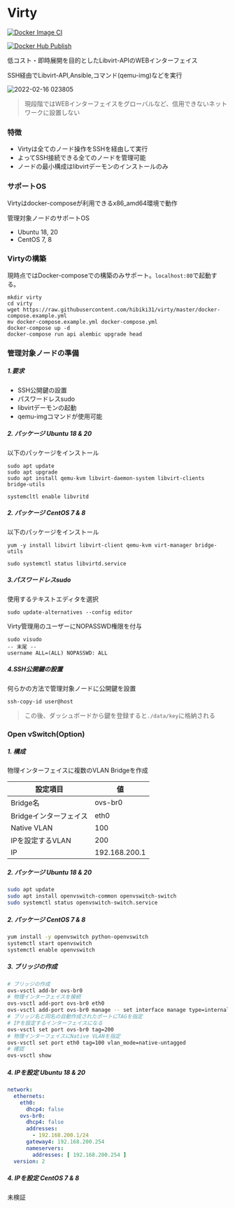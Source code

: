# Virty

[![Docker Image CI](https://github.com/hibiki31/virty/actions/workflows/docker-image.yml/badge.svg)](https://github.com/hibiki31/virty/actions/workflows/docker-image.yml)

[![Docker Hub Publish ](https://github.com/hibiki31/virty/actions/workflows/docker-publish-api.yml/badge.svg)](https://github.com/hibiki31/virty/actions/workflows/docker-publish-api.yml)

低コスト・即時展開を目的としたLibvirt-APIのWEBインターフェイス

SSH経由でLibvirt-API,Ansible,コマンド(qemu-img)などを実行

![2022-02-16 023805](https://user-images.githubusercontent.com/35087924/154118366-c61572bc-ee45-4a97-a825-2e5f95cc5cd5.png)

> 現段階ではWEBインターフェイスをグローバルなど、信用できないネットワークに設置しない

### 特徴

- Virtyは全てのノード操作をSSHを経由して実行
- よってSSH接続できる全てのノードを管理可能
- ノードの最小構成はlibvirtデーモンのインストールのみ

### サポートOS

Virtyはdocker-composeが利用できるx86_amd64環境で動作

管理対象ノードのサポートOS

- Ubuntu 18, 20
- CentOS 7, 8

### Virtyの構築

現時点ではDocker-composeでの構築のみサポート。`localhost:80`で起動する。

```
mkdir virty
cd virty
wget https://raw.githubusercontent.com/hibiki31/virty/master/docker-compose.example.yml
mv docker-compose.example.yml docker-compose.yml
docker-compose up -d
docker-compose run api alembic upgrade head
```

### 管理対象ノードの準備

##### 1.要求

- SSH公開鍵の設置
- パスワードレスsudo
- libvirtデーモンの起動
- qemu-imgコマンドが使用可能

##### 2. パッケージ Ubuntu 18 & 20

以下のパッケージをインストール

```
sudo apt update
sudo apt upgrade
sudo apt install qemu-kvm libvirt-daemon-system libvirt-clients bridge-utils
```

```
systemcltl enable libvritd
```

##### 2. パッケージ CentOS 7 & 8

以下のパッケージをインストール

```
yum -y install libvirt libvirt-client qemu-kvm virt-manager bridge-utils
```

```
sudo systemctl status libvirtd.service
```

##### 3.パスワードレスsudo

使用するテキストエディタを選択

```
sudo update-alternatives --config editor
```

Virty管理用のユーザーにNOPASSWD権限を付与

```
sudo visudo
-- 末尾 --
username ALL=(ALL) NOPASSWD: ALL
```

##### 4.SSH公開鍵の設置

何らかの方法で管理対象ノードに公開鍵を設置

```
ssh-copy-id user@host
```

> この後、ダッシュボードから鍵を登録すると`./data/key`に格納される


### Open vSwitch(Option)

##### 1. 構成

物理インターフェイスに複数のVLAN Bridgeを作成

| 設定項目               | 値            |
| ---------------------- | ------------- |
| Bridge名               | ovs-br0       |
| Bridgeインターフェイス | eth0          |
| Native VLAN            | 100           |
| IPを設定するVLAN       | 200           |
| IP                     | 192.168.200.1 |

##### 2. パッケージ Ubuntu 18 & 20

```bash
sudo apt update
sudo apt install openvswitch-common openvswitch-switch
sudo systemctl status openvswitch-switch.service
```

##### 2. パッケージ CentOS 7 & 8

```bash
yum install -y openvswitch python-openvswitch
systemctl start openvswitch
systemctl enable openvswitch
```

##### 3. ブリッジの作成

```bash
# ブリッジの作成
ovs-vsctl add-br ovs-br0
# 物理インターフェイスを接続
ovs-vsctl add-port ovs-br0 eth0
ovs-vsctl add-port ovs-br0 manage -- set interface manage type=internal
# ブリッジ名と同名の自動作成されたポートにTAGを指定
# IPを設定するインターフェイスになる
ovs-vsctl set port ovs-br0 tag=200
# 物理インターフェイスにNative VLANを指定
ovs-vsctl set port eth0 tag=100 vlan_mode=native-untagged
# 確認
ovs-vsctl show
```

##### 4. IPを設定 Ubuntu 18 & 20

```yaml
network:
  ethernets:
    eth0:
      dhcp4: false
    ovs-br0:
      dhcp4: false
      addresses:
        - 192.168.200.1/24
      gateway4: 192.168.200.254
      nameservers:
        addresses: [ 192.168.200.254 ]
  version: 2
```

##### 4. IPを設定 CentOS 7 & 8

未検証
